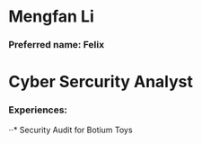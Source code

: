 # Mengfan Li 
### Preferred name: Felix

# Cyber Sercurity Analyst
### Experiences:

⋅⋅* Security Audit for Botium Toys
